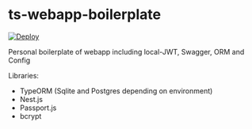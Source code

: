 # ts-webapp-boilerplate

[![Deploy](https://www.herokucdn.com/deploy/button.svg)](https://heroku.com/deploy)

Personal boilerplate of webapp including local-JWT, Swagger, ORM and Config

Libraries:
- TypeORM (Sqlite and Postgres depending on environment)
- Nest.js
- Passport.js
- bcrypt
